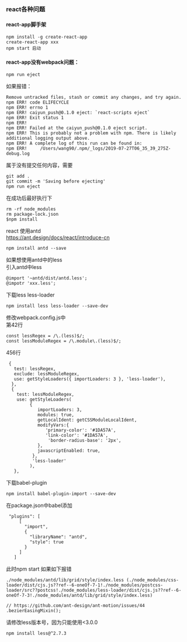 ### react各种问题
#### react-app脚手架  
``````
npm install -g create-react-app   
create-react-app xxx 
npm start 启动
``````
 
#### react-app没有webpack问题：    
``````
npm run eject    
``````
如果报错：
``````
Remove untracked files, stash or commit any changes, and try again.
npm ERR! code ELIFECYCLE
npm ERR! errno 1
npm ERR! caiyun_push@0.1.0 eject: `react-scripts eject`
npm ERR! Exit status 1
npm ERR! 
npm ERR! Failed at the caiyun_push@0.1.0 eject script.
npm ERR! This is probably not a problem with npm. There is likely additional logging output above.
npm ERR! A complete log of this run can be found in:
npm ERR!     /Users/wang90/.npm/_logs/2019-07-27T06_35_39_275Z-debug.log     
``````
属于没有提交任何内容，需要     
``````
git add .     
git commit -m 'Saving before ejecting'     
npm run eject     
```````
在成功后最好执行下
``````
rm -rf node_modules
rm package-lock.json
$npm install
``````
  
react 使用antd    
  https://ant.design/docs/react/introduce-cn
``````
npm install antd --save
``````
如果想使用antd中的less    
 引入antd中less    
 ``````
 @import '~antd/dist/antd.less';
 @impotr 'xxx.less';
 ``````
 下载less  less-loader     
 ``````
 npm install less less-loader --save-dev
 ``````
 修改webpack.config.js中      
 第42行     
 ``````
 const lessRegex = /\.(less)$/;
 const lessModuleRegex = /\.module\.(less)$/;  
 ``````
 456行
 ``````
  {
    test: lessRegex,
    exclude: lessModuleRegex,
    use: getStyleLoaders({ importLoaders: 3 }, 'less-loader'),          
   },
   {
     test: lessModuleRegex,
     use: getStyleLoaders(
          {
             importLoaders: 3,
             modules: true,
             getLocalIdent: getCSSModuleLocalIdent,
             modifyVars:{
                'primary-color': '#1DA57A',
                'link-color': '#1DA57A',  
                 'border-radius-base': '2px',
             },
             javascriptEnabled: true,
           },
           'less-loader'
          ),
    },
 ``````
 下载babel-plugin
 ``````
 npm install babel-plugin-import --save-dev
 ``````
 在package.json中babel添加
 ``````
  "plugins": [
      [
        "import",
        {
          "libraryName": "antd",
          "style": true
        }
      ]
    ]
 ``````
 此时npm start 如果如下报错
 ``````
 ./node_modules/antd/lib/grid/style/index.less (./node_modules/css-loader/dist/cjs.js??ref--6-oneOf-7-1!./node_modules/postcss-loader/src??postcss!./node_modules/less-loader/dist/cjs.js??ref--6-oneOf-7-3!./node_modules/antd/lib/grid/style/index.less)

// https://github.com/ant-design/ant-motion/issues/44
.bezierEasingMixin();
 ``````
 请修改less版本号，因为只能使用<3.0.0
 ``````
 npm install less@^2.7.3
 ``````
